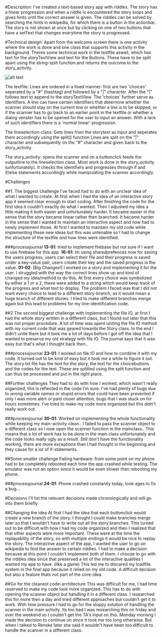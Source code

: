 #Description:
I've created a text-based story app with riddles. The story has a
linear progression and when a riddle is encountered the story loops and gives hints
until the correct answer is given. The riddles can be solved by searching the hints
in wikipedia, for which there is a button in the actionbar.
The story is not shown at once but by clicking on one
of two buttons that have a setText that changes everytime the story is progressed.

#Technical design:
Apart from the welcome screen there is one activity where the
work is done and one class that supports this activity in the background. 
Theres some technical work in the textfile aswell, which has text for the storyTextView
and text for the Buttons. These have to be split apart using the string-split function and returns the outcome to the story_activity.

![alt text](https://github.com/tartiflette1990/FinalProject/blob/master/docs/designAPp.jpg)


The textfile: Lines are ordered in a fixed manner: first are two 'choices' seperated
by a "#" (hashtag) and followed by a "|" character. After the "|" follows text to append to
the storyTextView. The 'choices' further serve as identifiers. A line can have certain
identifiers that determine whether the scanner should stay on the current line or whether a line is to be skipped, or if the scanner has to go back
to an earlier point in the textfile or whether a dialog venster has to be opened for the user
to input an answer. With a lack of such identifiers there is a 'normal linear' progression.

The lineselection-class: Gets lines from the storytext as input and seperates them accordingly using the split() function
Lines are split on the "|" character and subsequently on the "#" character and given back to the story_activity.

The story_activity: opens the scanner and on a buttonclick feeds the outputline to the lineselection class.
Most work is done in the story_activity (unfortunately). It checks the identifiers and progresses through if and if/else statements
accordingly while manipulating the scanner accordingly.

#Challenges

##1.
The biggest challenge I've faced had to do with an unclear idea of what I wanted to create. At first when I had the idea of an
interactive story app it seemed clear enough to start coding. After finishing the code for the first idea it couldn't exactly do
what I wanted. Then I adjusted my idea a little making it both easier and unfortunately harder. It became easier in the sense that the story
became linear rather then branched. It became harder in the sense that I wanted to maintain an interactive aspect and now had to newly
implement those. At first I wanted to maintain my old code while implementing these new ideas but this was untenable so I had to change
the structure of the textfile and how lines were identified.

###processjournal
**13-01**: tried to implement firebase but not sure if I want to use firebase for this app.
**16-01**: Im using sharedprefences now for saving the users progress, users can select their file and their progress is saved under a key-value pair, users create their key and the saved progress is the value.
**01-02**: [Big Changes!] I worked on a story and implementing it for the user. I struggled with the way the correct lines show up and kind of
changed my idea/method to do this. At first every choice was symbolized by either a 1 or a 2, these were added to a string which would
keep track of the progress and what text to display. The problem I faced was that I did not want every choice to lead to a different
story-branch, as it would mean a huge branch of different stories. I tried to make different branches merge again but this lead to
problems for my line-identification code.

##2
The second biggest challenge with implementing the file IO, at first I had the whole story written in a different class, but I found out later that
this was not proper procedure. A lot of time was spent uniting the file IO method with my current code that was geared towards the Story class.
In the end I didn't unite them but it took me a lot of days  before I got off the idea that I wanted to preserve my old strategy with file IO. The journal says
that it was easy but that's what I thought back then..

###processjournal
**23-01**: I worked on file IO and how to combine it with my code. It turned out to be kind of easy but it took me a while to figure it out.
The story.txt file has the text for the story, the text for the choicebuttons and the codes for the text.
These are splitted using the split function and can thus be processed and put in the right place. 

##Further challenges
They had to do with how I worked, which wasn't really organized, this is reflected in the code I'm sure.
I've had plenty of bugs due to wrong variable names or stupid errors that could have been prevented if only I was more alert or paid closer
attention, bugs that I was stuck on for hours sometimes. I've tried to make my code more organized but this didn't really work out.

###processjournal
**30-01**: Worked on implementing the whole functionality while keeping my main-activity clean.. I failed to pass the scanner object to a different class so I now open the scanner function in the mainclass.. This means that a lot of work has to be done in the main class unfortunately and the code looks really ugly as a result. Still don't have the functionality working, there are more exceptions than I had thought in the beginning and they cause for a lot of if-statements. 

##Some smaller challenge
Failing hardware: from some point on my phone had to be completely rebooted each time the app crashed while testing.
The emulator was not an option since it would be even slower then rebooting my phone.

###processjournal
**24-01**: Phone crashed constantly today, took ages to fix a bug... 

#Decisions
I'll list the relevant decisions made chronologically and will go into them briefly

##Changing the idea
At first I had the idea that each buttonclick would create a new branch of the story. I thought I could make branches merge later so that I wouldn't have to write out all the story branches. This turned out to be difficult with how I had my code organized and then
I realized that that other aspects were more important. These were at the time the replayability of the story, so with multiple endings
it would be nice to replay the story. The interactive aspect of the app, I wanted the user to go on wikipedia to find the answer to 
certain riddles. I had to make a decision because at this point I couldn't implement both of them. I choose to go with the riddles idea
since that preserved a lot of the interactive qualities I wanted my app to have. (like a game) This led me to discared my loadfile system in the final app because it relied on my old code. A difficult decision but also a feature thats not part of the core-idea.

##Go for the cleanest code-architecture
This was difficult for me, I had time reserved to make my code look more organized. This has to do with opening the scanner object but handling it in a different class. I researched this for more then a day and tried different approaches but couldn't get it to work. With time pressure I had to go for the sloppy solution of handling the scanner in the main activity. Its too bad I was researching this on friday and over the weekend so I couldn't get the TA's input on this. Monday morning I made the decision to continue on since it took me too long otherwise. But when I talked to Renske later she said it wouldn't have been too difficult to handle the scanner in a different class.





